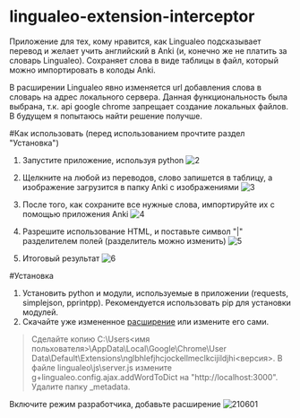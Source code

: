 # lingualeo-extension-interceptor
Приложение для тех, кому нравится, как Lingualeo подсказывает перевод и желает учить английский в Anki (и, конечно же не платить за словарь Lingualeo). Сохраняет слова в виде таблицы в файл, который можно импортировать в колоды Anki.

В расширении Lingualeo явно изменяется url добавления слова в словарь на адрес локального сервера. Данная функциональность была выбрана, т.к. api google chrome запрещает создание локальных файлов. В будущем я попытаюсь найти решение получше.

#Как использовать (перед использованием прочтите раздел "Установка")
1. Запустите приложение, используя python
![2](https://cloud.githubusercontent.com/assets/7573215/8169784/8bf77b7a-13b4-11e5-9197-bbabf3e0143a.jpg)

2. Щелкните на любой из переводов, слово запишется в таблицу, а изображение загрузится в папку Anki с изображениями
![3](https://cloud.githubusercontent.com/assets/7573215/8169788/8e584a52-13b4-11e5-807b-39278da8b302.jpg)

3. После того, как сохраните все нужные слова, импортируйте их с помощью приложения Anki
![4](https://cloud.githubusercontent.com/assets/7573215/8169790/915372b8-13b4-11e5-8491-db89f9c141d2.jpg)

4. Разрешите использование HTML, и поставьте символ "|" разделителем полей (разделитель можно изменить)
![5](https://cloud.githubusercontent.com/assets/7573215/8169795/95baac40-13b4-11e5-82d6-ca4d6a986149.jpg)

5. Итоговый результат
![6](https://cloud.githubusercontent.com/assets/7573215/8169796/95c6b422-13b4-11e5-9727-7f548dcc01dd.jpg)


#Установка
1. Установить python и модули, используемые в приложении (requests, simplejson, pprintpp). Рекомендуется использовать pip для установки модулей.
2. Скачайте уже измененное [расширение](https://mega.co.nz/#F!8sFHjQZa!Tj0cZnarJo2N24SRFNWVMg) или измените его сами. 

> Сделайте копию C:\Users\<имя польхователя>\AppData\Local\Google\Chrome\User Data\Default\Extensions\nglbhlefjhcjockellmeclkcijildjhi\<версия>\. В файле lingualeo\js\server.js измените g+lingualeo.config.ajax.addWordToDict на "http://localhost:3000". Удалите папку _metadata.

Включите режим разработчика, добавьте расширение
![210601](https://cloud.githubusercontent.com/assets/7573215/8169794/959ce23c-13b4-11e5-8234-6f0c0429e440.png)
